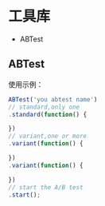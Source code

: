 # 工具库
- ABTest

## ABTest
使用示例：
```javascript
ABTest('you abtest name')
// standard,only one
.standard(function() {

})
// variant,one or more
.variant(function() {

})
.variant(function() {

})
// start the A/B test
.start();
```
